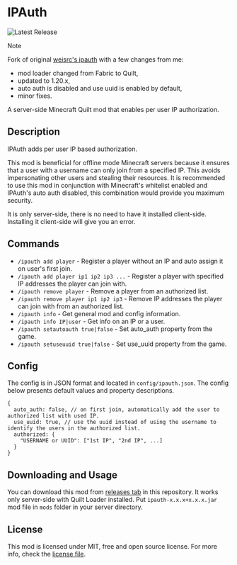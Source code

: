 # IPAuth

![Latest Release](https://img.shields.io/github/v/release/krystejj/ipauth?include_prereleases&display_name=release&label=Latest%20Release)

> [!NOTE]  
> Fork of original [weisrc's ipauth](https://github.com/weisrc/ipauth) with a few changes from me:
> - mod loader changed from Fabric to Quilt,
> - updated to 1.20.x,
> - auto auth is disabled and use uuid is enabled by default,
> - minor fixes.

A server-side Minecraft Quilt mod that enables per user IP authorization.

## Description

IPAuth adds per user IP based authorization.

This mod is beneficial for offline mode Minecraft servers because it ensures that a user with a username can only join
from a specified IP. This avoids impersonating other users and stealing their resources. It is recommended to use
this mod in conjunction with Minecraft's whitelist enabled and IPAuth's auto auth disabled, this combination would
provide you maximum security.

It is only server-side, there is no need to have it installed client-side. Installing it client-side will give you an
error.

## Commands

- `/ipauth add player` - Register a player without an IP and auto assign it on user's first join.
- `/ipauth add player ip1 ip2 ip3 ...` - Register a player with specified IP addresses the player can join with.
- `/ipauth remove player` - Remove a player from an authorized list.
- `/ipauth remove player ip1 ip2 ip3` - Remove IP addresses the player can join with from an authorized list.
- `/ipauth info` - Get general mod and config information.
- `/ipauth info IP|user` - Get info on an IP or a user.
- `/ipauth setautoauth true|false` - Set auto_auth property from the game.
- `/ipauth setuseuuid true|false` - Set use_uuid property from the game.

## Config

The config is in JSON format and located in `config/ipauth.json`. The config below presents default values and property
descriptions.

```jsonc
{
  auto_auth: false, // on first join, automatically add the user to authorized list with used IP.
  use_uuid: true, // use the uuid instead of using the username to identify the users in the authorized list.
  authorized: {
    "USERNAME or UUID": ["1st IP", "2nd IP", ...]
  }
}
```

## Downloading and Usage

You can download this mod from [releases tab](https://github.com/krystejj/ipauth/releases) in this repository. It works
only server-side with Quilt Loader installed. Put `ipauth-x.x.x+x.x.x.jar` mod file in `mods` folder in your server
directory.

## License

This mod is licensed under MIT, free and open source license. For more info, check the [license file](./LICENSE.md).
